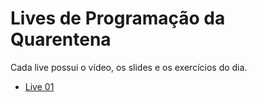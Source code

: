 # Lives de Programação da Quarentena

Cada live possui o vídeo, os slides e os exercícios do dia.

- [Live 01](https://github.com/eduardoyutaka/lives/blob/master/01/README.md)
